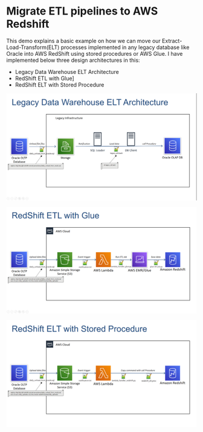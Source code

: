 # Migrate ETL pipelines to AWS Redshift

This demo explains a basic example on how we can move our Extract-Load-Transform(ELT) processes implemented in any legacy database like Oracle into AWS RedShift using stored procedures or AWS Glue. I have implemented below three design architectures in this:

* Legacy Data Warehouse ELT Architecture
* RedShift ETL with Glue]
* RedShift ELT with Stored Procedure



![Legacy Data Warehouse ELT Architecture](non-aws.png)

![RedShift ETL with Glue](aws-glue.png)

![RedShift ELT with Stored Procedure](aws-redshift-procedure.png)



